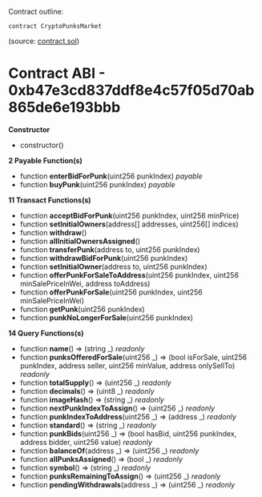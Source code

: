 Contract outline:

```
contract CryptoPunksMarket
```
(source: [contract.sol](contract.sol))


# Contract ABI - 0xb47e3cd837ddf8e4c57f05d70ab865de6e193bbb




**Constructor**

- constructor()

**2 Payable Function(s)**

- function **enterBidForPunk**(uint256 punkIndex) _payable_
- function **buyPunk**(uint256 punkIndex) _payable_

**11 Transact Functions(s)**

- function **acceptBidForPunk**(uint256 punkIndex, uint256 minPrice)
- function **setInitialOwners**(address[] addresses, uint256[] indices)
- function **withdraw**()
- function **allInitialOwnersAssigned**()
- function **transferPunk**(address to, uint256 punkIndex)
- function **withdrawBidForPunk**(uint256 punkIndex)
- function **setInitialOwner**(address to, uint256 punkIndex)
- function **offerPunkForSaleToAddress**(uint256 punkIndex, uint256 minSalePriceInWei, address toAddress)
- function **offerPunkForSale**(uint256 punkIndex, uint256 minSalePriceInWei)
- function **getPunk**(uint256 punkIndex)
- function **punkNoLongerForSale**(uint256 punkIndex)

**14 Query Functions(s)**

- function **name**() ⇒ (string _) _readonly_
- function **punksOfferedForSale**(uint256 _) ⇒ (bool isForSale, uint256 punkIndex, address seller, uint256 minValue, address onlySellTo) _readonly_
- function **totalSupply**() ⇒ (uint256 _) _readonly_
- function **decimals**() ⇒ (uint8 _) _readonly_
- function **imageHash**() ⇒ (string _) _readonly_
- function **nextPunkIndexToAssign**() ⇒ (uint256 _) _readonly_
- function **punkIndexToAddress**(uint256 _) ⇒ (address _) _readonly_
- function **standard**() ⇒ (string _) _readonly_
- function **punkBids**(uint256 _) ⇒ (bool hasBid, uint256 punkIndex, address bidder, uint256 value) _readonly_
- function **balanceOf**(address _) ⇒ (uint256 _) _readonly_
- function **allPunksAssigned**() ⇒ (bool _) _readonly_
- function **symbol**() ⇒ (string _) _readonly_
- function **punksRemainingToAssign**() ⇒ (uint256 _) _readonly_
- function **pendingWithdrawals**(address _) ⇒ (uint256 _) _readonly_
